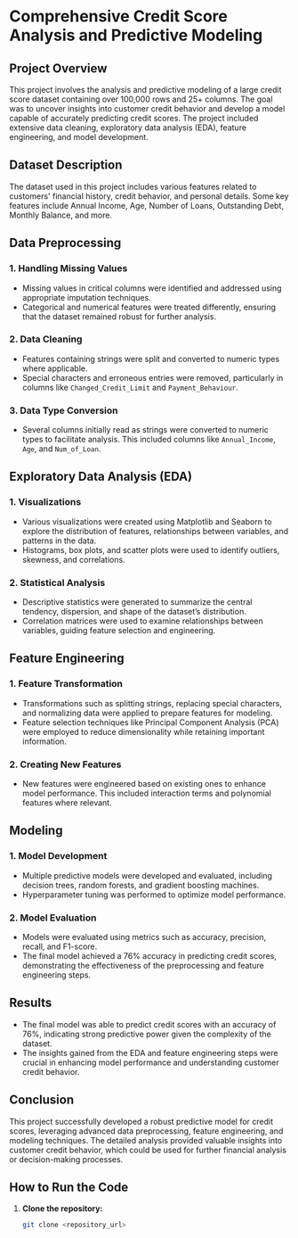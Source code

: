 # Comprehensive Credit Score Analysis and Predictive Modeling

## Project Overview

This project involves the analysis and predictive modeling of a large credit score dataset containing over 100,000 rows and 25+ columns. The goal was to uncover insights into customer credit behavior and develop a model capable of accurately predicting credit scores. The project included extensive data cleaning, exploratory data analysis (EDA), feature engineering, and model development.

## Dataset Description

The dataset used in this project includes various features related to customers' financial history, credit behavior, and personal details. Some key features include Annual Income, Age, Number of Loans, Outstanding Debt, Monthly Balance, and more.

## Data Preprocessing

### 1. Handling Missing Values
- Missing values in critical columns were identified and addressed using appropriate imputation techniques.
- Categorical and numerical features were treated differently, ensuring that the dataset remained robust for further analysis.

### 2. Data Cleaning
- Features containing strings were split and converted to numeric types where applicable.
- Special characters and erroneous entries were removed, particularly in columns like `Changed_Credit_Limit` and `Payment_Behaviour`.

### 3. Data Type Conversion
- Several columns initially read as strings were converted to numeric types to facilitate analysis. This included columns like `Annual_Income`, `Age`, and `Num_of_Loan`.

## Exploratory Data Analysis (EDA)

### 1. Visualizations
- Various visualizations were created using Matplotlib and Seaborn to explore the distribution of features, relationships between variables, and patterns in the data.
- Histograms, box plots, and scatter plots were used to identify outliers, skewness, and correlations.

### 2. Statistical Analysis
- Descriptive statistics were generated to summarize the central tendency, dispersion, and shape of the dataset’s distribution.
- Correlation matrices were used to examine relationships between variables, guiding feature selection and engineering.

## Feature Engineering

### 1. Feature Transformation
- Transformations such as splitting strings, replacing special characters, and normalizing data were applied to prepare features for modeling.
- Feature selection techniques like Principal Component Analysis (PCA) were employed to reduce dimensionality while retaining important information.

### 2. Creating New Features
- New features were engineered based on existing ones to enhance model performance. This included interaction terms and polynomial features where relevant.

## Modeling

### 1. Model Development
- Multiple predictive models were developed and evaluated, including decision trees, random forests, and gradient boosting machines.
- Hyperparameter tuning was performed to optimize model performance.

### 2. Model Evaluation
- Models were evaluated using metrics such as accuracy, precision, recall, and F1-score.
- The final model achieved a 76% accuracy in predicting credit scores, demonstrating the effectiveness of the preprocessing and feature engineering steps.

## Results

- The final model was able to predict credit scores with an accuracy of 76%, indicating strong predictive power given the complexity of the dataset.
- The insights gained from the EDA and feature engineering steps were crucial in enhancing model performance and understanding customer credit behavior.

## Conclusion

This project successfully developed a robust predictive model for credit scores, leveraging advanced data preprocessing, feature engineering, and modeling techniques. The detailed analysis provided valuable insights into customer credit behavior, which could be used for further financial analysis or decision-making processes.

## How to Run the Code

1. **Clone the repository:**
   ```bash
   git clone <repository_url>
